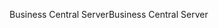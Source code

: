 <span data-ttu-id="8dbfa-101">Business Central Server</span><span class="sxs-lookup"><span data-stu-id="8dbfa-101">Business Central Server</span></span>